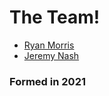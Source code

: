 # The Team!

* [Ryan Morris](./ryan-morris.md)
* [Jeremy Nash](./jeremy-nash.md) 

### Formed in 2021
